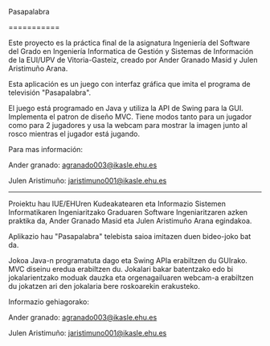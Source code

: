 Pasapalabra

===========

Este proyecto es la práctica final de la asignatura Ingeniería del Software del Grado en Ingeniería Informatica de Gestión y Sistemas de Información de la EUI/UPV de Vitoria-Gasteiz, creado por Ander Granado Masid y Julen Aristimuño Arana.

Esta aplicación es un juego con interfaz gráfica que imita el programa de televisión "Pasapalabra".

El juego está programado en Java y utiliza la API de Swing para la GUI. Implementa el patron de diseño MVC. Tiene modos tanto para un jugador como para 2 jugadores y usa la webcam para mostrar la imagen junto al rosco mientras el jugador está jugando.

Para mas información:


  Ander granado: agranado003@ikasle.ehu.es 
  
  Julen Aristimuño: jaristimuno001@ikasle.ehu.es


-----------


Proiektu hau IUE/EHUren Kudeakatearen eta Informazio Sistemen Informatikaren Ingeniaritzako Graduaren Software Ingeniaritzaren azken praktika da, Ander Granado Masid eta Julen Aristimuño Arana egindakoa.

Aplikazio hau "Pasapalabra" telebista saioa imitazen duen bideo-joko bat da.

Jokoa Java-n programatuta dago eta Swing APIa erabiltzen du GUIrako. MVC diseinu eredua erabiltzen du. Jokalari bakar batentzako edo bi jokalarientzako moduak dauzka eta orgenagailuaren webcam-a erabiltzen du jokatzen ari den jokalaria bere roskoarekin erakusteko.

Informazio gehiagorako:


  Ander granado: agranado003@ikasle.ehu.es 

  Julen Aristimuño: jaristimuno001@ikasle.ehu.es
